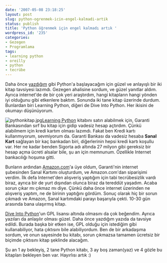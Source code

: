 ```yaml
---
date: '2007-05-08 23:18:25'
layout: post
slug: python-ogrenmek-icin-engel-kalmadi-artik
status: publish
title: 'Python öğrenmek için engel kalmadı artık '
wordpress_id: '235'
categories:
- Gezegen
- Programlama
tags:
- learning python
- oreilly
- python
- tecrübe
---
```


Daha önce [yazdığım](http://blog.arsln.org/linux-senligindeki-python-semineri/) gibi Python'a başlayacağım için güzel ve anlayışlı bir iki kitap tavsiyesi lazımdı. Gezegen ahalisine sordum, ve güzel yanıtlar aldım. Ayrıca internet'de de bir çok yeri araştırdım, hangi kitapların hangi yönden iyi olduğunu gibi etkenlere baktım. Sonunda iki tane kitap üzerinde durdum. Bunlardan biri Learning Python, diğeri de Dive Into Python. Her ikisini de okumayı düşünüyorum. 

![pythonkitap.jpg](http://blog.arsln.org/image/pythonkitap.jpg)[Learning Python](http://www.amazon.com/Learning-Python-Second-Mark-Lutz/dp/0596002815/ref=pd_bbs_sr_2/104-8527104-7563933?ie=UTF8&s=books&qid=1178278162&sr=1-2) kitabını satın alabilmek için, Garanti Bankasından sırf bu kitap için gidip vadesiz hesap açtırdım. Çünkü alabilmem için kredi kartım olması lazımdı. Fakat ben Kredi kartı kullanmıyorum, sevmiyorum da. Garanti Bankası da vadesiz hesaba **Sanal Kart** sağlayan bir kaç bankadan biri, diğerlerinin hepsi kredi kartı koşullu var. Her ne kadar benden Sigorta adı altında 27 milyon gibi gereksiz bir hesap açma ücreti alsalar bile, şu an için memnunum. Özellikle Internet bankacılığı hoşuma gitti. 

Bunların ardından [Amazon.com](http://www.amazon.com)'a üye oldum, Garanti'nin internet şubesinden Sanal Kartımı oluşturdum, ve Amazon.com'dan siparişimi verdim. İlk defa Internet'den alışveriş yaptığım için tabi tecrübesizlik vardı biraz, ayrıca bir de yurt dışından olunca biraz da tereddüt yaşadım. Acaba sorun çıkar mı çıkmaz mı diye. Çünkü daha önce internet üzerinden ne alışveriş yaptım, ne de birinin yaptığını gördüm.  Sonuç olarak hiç bir sorun çıkmadı ve Amazon, Sanal kartımdaki parayı başarıyla çekti. 10-30 gün arasında bana ulaşırmış kitap. 

[Dive Into Python](http://www.diveintopython.org/)'un GPL lisansı altında olmasını da çok beğendim. Ayrıca yazıları da anlaşılır olması güzel. Daha önce yazdığım yazıda da tavsiye edildi. Burada başka bir etken ise, GPL olduğu için istediğim gibi kullanabiliyor, hata çıktısını bile alabiliyordum. Ben de bir arkadaşıma sordum, ve onun sayesinde bu kitabı, sorun çıkmazsa tamamen ücretsiz bir biçimde çıktısını kitap şeklinde alacağım. 

Şu an 1 ay bekleyiş, 2 tane Python kitabı, 3 ay boş zaman(yaz) ve 4 gözle bu kitapları bekleyen ben var. Hayırlısı artık :)
